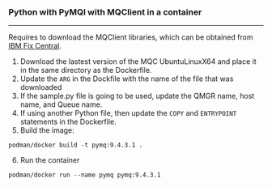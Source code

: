 ### Python with PyMQI with MQClient in a container

---

Requires to download the MQClient libraries, which can be obtained from [IBM Fix Central](http://ibm.biz/mq93clients).  

1. Download the lastest version of the MQC UbuntuLinuxX64 and place it in the same directory as the Dockerfile.
2. Update the `ARG` in the Dockfile with the name of the file that was downloaded
3. If the sample.py file is going to be used, update the QMGR name, host name, and Queue name.
4. If using another Python file, then update the `COPY` and `ENTRYPOINT` statements in the Dockerfile.
5. Build the image:
```
podman/docker build -t pymq:9.4.3.1 .
```
6. Run the container
```
podman/docker run --name pymq pymq:9.4.3.1
```
